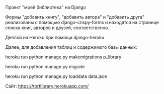 Проект "моей библиотека" на Django


Формы "добавить книгу", "добавить автора" и "добавить друга" реализованы с помощью django-crispy-forms и находятся на странице списка книг, авторов и друзей, соответственно.


Деплой на Heroku при помощи django-heroku

Далее, для добавления таблиц и содержимого базы данных:

heroku run python manage.py makemigrations p_library

heroku run python manage.py migrate

heroku run python manage.py loaddata data.json


Сайт: https://tortlibrary.herokuapp.com/
